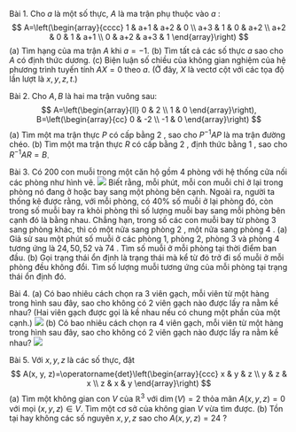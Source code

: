 Bài 1. Cho $a$ là một số thực, $A$ là ma trận phụ thuộc vào $a$ :
$$
A=\left(\begin{array}{cccc}
1 & a+1 & a+2 & 0 \\
a+3 & 1 & 0 & a+2 \\
a+2 & 0 & 1 & a+1 \\
0 & a+2 & a+3 & 1
\end{array}\right)
$$
(a) Tìm hạng của ma trận $A$ khi $a=-1$.
(b) Tìm tất cả các số thực $a$ sao cho $A$ có định thức dương.
(c) Biện luận số chiều của không gian nghiệm của hệ phương trình tuyến tính $A X=0$ theo $a$. (Ở đây, $X$ là vectơ cột với các tọa độ lần lượt là $x, y, z, t$.)

Bài 2. Cho $A, B$ là hai ma trận vuông sau:
$$
A=\left(\begin{array}{ll}
0 & 2 \\
1 & 0
\end{array}\right), B=\left(\begin{array}{cc}
0 & -2 \\
-1 & 0
\end{array}\right)
$$
(a) Tìm một ma trận thực $P$ có cấp bằng 2 , sao cho $P^{-1} A P$ là ma trận đường chéo.
(b) Tìm một ma trận thực $R$ có cấp bằng 2 , định thức bằng 1 , sao cho $R^{-1} A R=B$.

Bài 3. Có 200 con muỗi trong một căn hộ gồm 4 phòng với hệ thống cửa nối các phòng như hình vẽ.
![](https://cdn.mathpix.com/cropped/2025_06_27_6af884eaab93ed48d212g-03.jpg?height=620&width=817&top_left_y=1946&top_left_x=628)
Biết rằng, mỗi phút, mỗi con muỗi chỉ ở lại trong phòng nó đang ở hoặc bay sang một phòng bên cạnh. Ngoài ra, người ta thống kê được rằng, với mỗi phòng, có $40 \%$ số muỗi ở lại phòng đó, còn trong số muỗi bay ra khỏi phòng thì số lượng muỗi bay sang mỗi phòng bên cạnh đó là bằng nhau. Chẳng hạn, trong số các con muỗi bay từ phòng 3 sang phòng khác, thì có một nửa sang phòng 2 , một nửa sang phòng 4 .
(a) Giả sử sau một phút số muỗi ở các phòng 1, phòng 2, phòng 3 và phòng 4 tương ứng là $24,50,52$ và 74 . Tìm số muỗi ở mỗi phòng tại thời điểm ban đầu.
(b) Gọi trạng thái ổn định là trạng thái mà kể từ đó trở đi số muỗi ở mỗi phòng đều không đổi. Tìm số lượng muỗi tương ứng của mỗi phòng tại trạng thái ổn định đó.

Bài 4.
(a) Có bao nhiêu cách chọn ra 3 viên gạch, mỗi viên từ một hàng trong hình sau đây, sao cho không có 2 viên gạch nào được lấy ra nằm kề nhau? (Hai viên gạch được gọi là kề nhau nếu có chung một phần của một cạnh.)
![](https://cdn.mathpix.com/cropped/2025_06_27_6af884eaab93ed48d212g-04.jpg?height=321&width=1109&top_left_y=1564&top_left_x=531)
(b) Có bao nhiêu cách chọn ra 4 viên gạch, mỗi viên từ một hàng trong hình sau đây, sao cho không có 2 viên gạch nào được lấy ra nằm kề nhau?
![](https://cdn.mathpix.com/cropped/2025_06_27_6af884eaab93ed48d212g-04.jpg?height=418&width=1109&top_left_y=2150&top_left_x=531)

Bài 5. Với $x, y, z$ là các số thực, đặt
$$
A(x, y, z)=\operatorname{det}\left(\begin{array}{ccc}
x & y & z \\
y & z & x \\
z & x & y
\end{array}\right)
$$
(a) Tìm một không gian con $V$ của $\mathbb{R}^{3}$ với $\operatorname{dim}(V)=2$ thỏa mãn $A(x, y, z)=0$ với mọi $(x, y, z) \in V$. Tìm một cơ sở của không gian $V$ vừa tìm được.
(b) Tồn tại hay không các số nguyên $x, y, z$ sao cho $A(x, y, z)=24$ ?